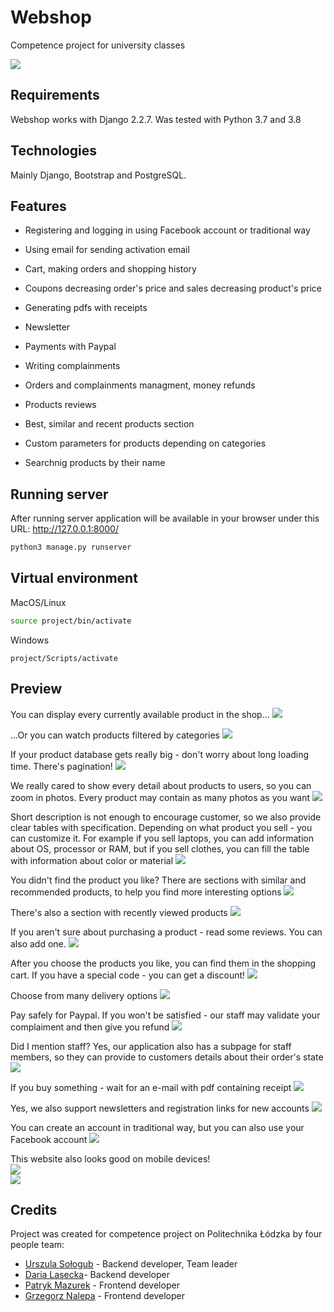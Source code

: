 # Webshop
Competence project for university classes

![](screenshots/webshop.gif)

## Requirements
Webshop works with Django 2.2.7. Was tested with Python 3.7 and 3.8

## Technologies
Mainly Django, Bootstrap and PostgreSQL.

## Features

* Registering and logging in using Facebook account or traditional way

* Using email for sending activation email

* Cart, making orders and shopping history

* Coupons decreasing order's price and sales decreasing product's price

* Generating pdfs with receipts

* Newsletter

* Payments with Paypal

* Writing complainments

* Orders and complainments managment, money refunds

* Products reviews

* Best, similar and recent products section

* Custom parameters for products depending on categories

* Searchnig products by their name


## Running server
After running server application will be available in your browser under this URL: http://127.0.0.1:8000/
```bash
python3 manage.py runserver
```

## Virtual environment
MacOS/Linux
```bash
source project/bin/activate
```
Windows
```shell
project/Scripts/activate
```

## Preview

You can display every currently available product in the shop...
![](screenshots/product_list.png)

...Or you can watch products filtered by categories 
![](screenshots/laptop_category.png)

If your product database gets really big - don't worry about long loading time. There's pagination!
![](screenshots/pagination.png)

We really cared to show every detail about products to users, so you can zoom in photos. Every product may contain as many photos as you want
![](screenshots/product_preview.png)

Short description is not enough to encourage customer, so we also provide clear tables with specification. Depending on what product you sell - you can customize it. For example if you sell laptops, you can add information about OS, processor or RAM, but if you sell clothes, you can fill the table with information about color or material
![](screenshots/product_details.png)

You didn't find the product you like? There are sections with similar and recommended products, to help you find more interesting options
![](screenshots/recommended.png)

There's also a section with recently viewed products
![](screenshots/recent_products.png)

If you aren't sure about purchasing a product - read some reviews. You can also add one.
![](screenshots/reviews.png)

After you choose the products you like, you can find them in the shopping cart. If you have a special code - you can get a discount!
![](screenshots/your_cart.png)

Choose from many delivery options
![](screenshots/delivery.png)

Pay safely for Paypal. If you won't be satisfied - our staff may validate your complaiment and then give you refund
![](screenshots/paypal.png)

Did I mention staff? Yes, our application also has a subpage for staff members, so they can provide to customers details about their order's state
![](screenshots/staff.png)

If you buy something - wait for an e-mail with pdf containing receipt
![](screenshots/pdf.png)

Yes, we also support newsletters and registration links for new accounts
![](screenshots/newsletter.png)

You can create an account in traditional way, but you can also use your Facebook account
![](screenshots/facebook.png)

This website also looks good on mobile devices!
<br>
![](screenshots/phone_list.png) <br>
![](screenshots/phone_product.png)


## Credits
Project was created for competence project on Politechnika Łódzka by four people team:
* [Urszula Sołogub](https://github.com/urszulasologub) - Backend developer, Team leader
* [Daria Lasecka](https://github.com/darialasecka)- Backend developer
* [Patryk Mazurek](https://github.com/Keruzamix) - Frontend developer
* [Grzegorz Nalepa](https://github.com/grzegorz-nalepa) - Frontend developer